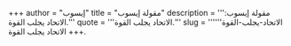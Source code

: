 +++
author = "إيسوب"
title = "مقولة إيسوب"
description = '''مقولة إيسوب: الاتحاد يجلب القوة.'''
quote = '''الاتحاد يجلب القوة.'''
slug = '''الاتحاد-يجلب-القوة'''
+++
الاتحاد يجلب القوة.
